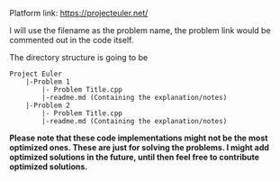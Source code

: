 Platform link: https://projecteuler.net/

I will use the filename as the problem name, the problem link would be commented out in the code itself.


The directory structure is going to be 
```
Project Euler
    |-Problem 1
        |- Problem Title.cpp
        |-readme.md (Containing the explanation/notes)
    |-Problem 2
        |- Problem Title.cpp
        |-readme.md (Containing the explanation/notes)    
```
<strong>Please note that these code implementations might not be the most optimized ones. These are just for solving the problems. 
I might add optimized solutions in the future, until then feel free to contribute optimized solutions.
</strong>


[//]: # (### How to use this repository?)

[//]: # ()
[//]: # (You've probably stumbled on this repository because you need help with a problem.)

[//]: # (So, instead of looking at the solution directly I would advise to go to that problem's readme and see the explanation.)

[//]: # (And try to implement it in your own way.)